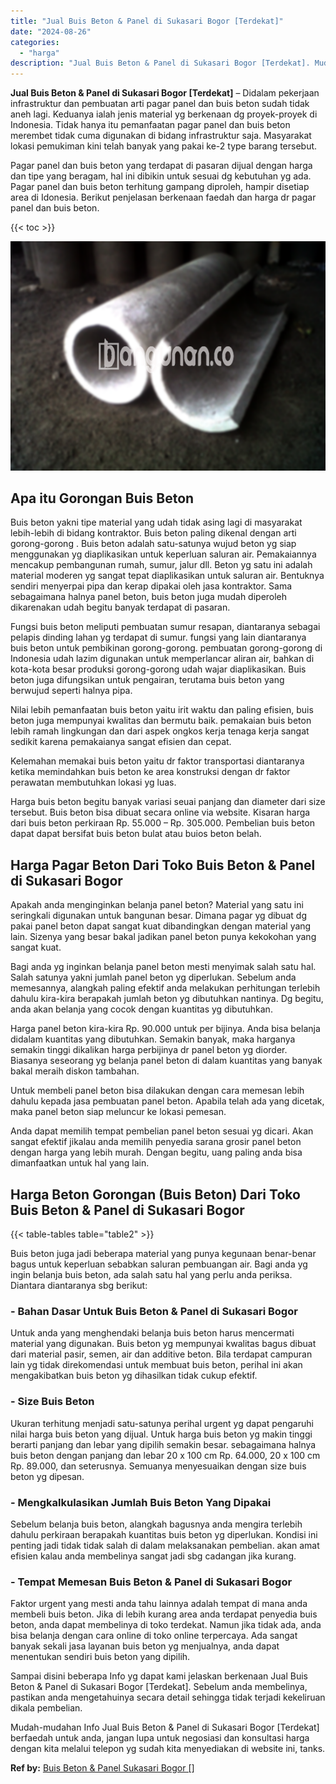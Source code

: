 ```yaml
---
title: "Jual Buis Beton & Panel di Sukasari Bogor [Terdekat]"
date: "2024-08-26"
categories: 
  - "harga"
description: "Jual Buis Beton & Panel di Sukasari Bogor [Terdekat]. Mudah-mudahan Info Jual Buis Beton & Panel di Sukasari Bogor [Terdekat] berfaedah untuk anda, jangan..."
---
```


**Jual Buis Beton & Panel di Sukasari Bogor \[Terdekat\]** – Didalam pekerjaan infrastruktur dan pembuatan arti pagar panel dan buis beton sudah tidak aneh lagi. Keduanya ialah jenis material yg berkenaan dg proyek-proyek di Indonesia. Tidak hanya itu pemanfaatan pagar panel dan buis beton merembet tidak cuma digunakan di bidang infrastruktur saja. Masyarakat lokasi pemukiman kini telah banyak yang pakai ke-2 type barang tersebut.

Pagar panel dan buis beton yang terdapat di pasaran dijual dengan harga dan tipe yang beragam, hal ini dibikin untuk sesuai dg kebutuhan yg ada. Pagar panel dan buis beton terhitung gampang diproleh, hampir disetiap area di Idonesia. Berikut penjelasan berkenaan faedah dan harga dr pagar panel dan buis beton.

{{< toc >}}

![Jual Buis Beton & Panel di Sukasari Bogor [Terdekat]](/images/jual-panel-buis-beton-murah-33.png)

## Apa itu Gorongan Buis Beton

Buis beton yakni tipe material yang udah tidak asing lagi di masyarakat lebih-lebih di bidang kontraktor. Buis beton paling dikenal dengan arti gorong-gorong . Buis beton adalah satu-satunya wujud beton yg siap menggunakan yg diaplikasikan untuk keperluan saluran air. Pemakaiannya mencakup pembangunan rumah, sumur, jalur dll. Beton yg satu ini adalah material moderen yg sangat tepat diaplikasikan untuk saluran air. Bentuknya sendiri menyerpai pipa dan kerap dipakai oleh jasa kontraktor. Sama sebagaimana halnya panel beton, buis beton juga mudah diperoleh dikarenakan udah begitu banyak terdapat di pasaran.

Fungsi buis beton meliputi pembuatan sumur resapan, diantaranya sebagai pelapis dinding lahan yg terdapat di sumur. fungsi yang lain diantaranya buis beton untuk pembikinan gorong-gorong. pembuatan gorong-gorong di Indonesia udah lazim digunakan untuk memperlancar aliran air, bahkan di kota-kota besar produksi gorong-gorong udah wajar diaplikasikan. Buis beton juga difungsikan untuk pengairan, terutama buis beton yang berwujud seperti halnya pipa.

Nilai lebih pemanfaatan buis beton yaitu irit waktu dan paling efisien, buis beton juga mempunyai kwalitas dan bermutu baik. pemakaian buis beton lebih ramah lingkungan dan dari aspek ongkos kerja tenaga kerja sangat sedikit karena pemakaianya sangat efisien dan cepat.

Kelemahan memakai buis beton yaitu dr faktor transportasi diantaranya ketika memindahkan buis beton ke area konstruksi dengan dr faktor perawatan membutuhkan lokasi yg luas.

Harga buis beton begitu banyak variasi seuai panjang dan diameter dari size tersebut. Buis beton bisa dibuat secara online via website. Kisaran harga dari buis beton perkiraan Rp. 55.000 – Rp. 305.000. Pembelian buis beton dapat dapat bersifat buis beton bulat atau buios beton belah.

## Harga Pagar Beton Dari Toko Buis Beton & Panel di Sukasari Bogor

Apakah anda menginginkan belanja panel beton? Material yang satu ini seringkali digunakan untuk bangunan besar. Dimana pagar yg dibuat dg pakai panel beton dapat sangat kuat dibandingkan dengan material yang lain. Sizenya yang besar bakal jadikan panel beton punya kekokohan yang sangat kuat.

Bagi anda yg inginkan belanja panel beton mesti menyimak salah satu hal. Salah satunya yakni jumlah panel beton yg diperlukan. Sebelum anda memesannya, alangkah paling efektif anda melakukan perhitungan terlebih dahulu kira-kira berapakah jumlah beton yg dibutuhkan nantinya. Dg begitu, anda akan belanja yang cocok dengan kuantitas yg dibutuhkan.

Harga panel beton kira-kira Rp. 90.000 untuk per bijinya. Anda bisa belanja didalam kuantitas yang dibutuhkan. Semakin banyak, maka harganya semakin tinggi dikalikan harga perbijinya dr panel beton yg diorder. Biasanya seseorang yg belanja panel beton di dalam kuantitas yang banyak bakal meraih diskon tambahan.

Untuk membeli panel beton bisa dilakukan dengan cara memesan lebih dahulu kepada jasa pembuatan panel beton. Apabila telah ada yang dicetak, maka panel beton siap meluncur ke lokasi pemesan.

Anda dapat memilih tempat pembelian panel beton sesuai yg dicari. Akan sangat efektif jikalau anda memilih penyedia sarana grosir panel beton dengan harga yang lebih murah. Dengan begitu, uang paling anda bisa dimanfaatkan untuk hal yang lain.

## Harga Beton Gorongan (Buis Beton) Dari Toko Buis Beton & Panel di Sukasari Bogor

{{< table-tables table="table2" >}}

Buis beton juga jadi beberapa material yang punya kegunaan benar-benar bagus untuk keperluan sebabkan saluran pembuangan air. Bagi anda yg ingin belanja buis beton, ada salah satu hal yang perlu anda periksa. Diantara diantaranya sbg berikut:

### \- Bahan Dasar Untuk Buis Beton & Panel di Sukasari Bogor

Untuk anda yang menghendaki belanja buis beton harus mencermati material yang digunakan. Buis beton yg mempunyai kwalitas bagus dibuat dari material pasir, semen, air dan additive beton. Bila terdapat campuran lain yg tidak direkomendasi untuk membuat buis beton, perihal ini akan mengakibatkan buis beton yg dihasilkan tidak cukup efektif.

### \- Size Buis Beton

Ukuran terhitung menjadi satu-satunya perihal urgent yg dapat pengaruhi nilai harga buis beton yang dijual. Untuk harga buis beton yg makin tinggi berarti panjang dan lebar yang dipilih semakin besar. sebagaimana halnya buis beton dengan panjang dan lebar 20 x 100 cm Rp. 64.000, 20 x 100 cm Rp. 89.000, dan seterusnya. Semuanya menyesuaikan dengan size buis beton yg dipesan.

### \- Mengkalkulasikan Jumlah Buis Beton Yang Dipakai

Sebelum belanja buis beton, alangkah bagusnya anda mengira terlebih dahulu perkiraan berapakah kuantitas buis beton yg diperlukan. Kondisi ini penting jadi tidak tidak salah di dalam melaksanakan pembelian. akan amat efisien kalau anda membelinya sangat jadi sbg cadangan jika kurang.

### \- Tempat Memesan Buis Beton & Panel di Sukasari Bogor

Faktor urgent yang mesti anda tahu lainnya adalah tempat di mana anda membeli buis beton. Jika di lebih kurang area anda terdapat penyedia buis beton, anda dapat membelinya di toko terdekat. Namun jika tidak ada, anda bisa belanja dengan cara online di toko online terpercaya. Ada sangat banyak sekali jasa layanan buis beton yg menjualnya, anda dapat menentukan sendiri buis beton yang dipilih.

Sampai disini beberapa Info yg dapat kami jelaskan berkenaan Jual Buis Beton & Panel di Sukasari Bogor \[Terdekat\]. Sebelum anda membelinya, pastikan anda mengetahuinya secara detail sehingga tidak terjadi kekeliruan dikala pembelian.

Mudah-mudahan Info Jual Buis Beton & Panel di Sukasari Bogor \[Terdekat\] berfaedah untuk anda, jangan lupa untuk negosiasi dan konsultasi harga dengan kita melalui telepon yg sudah kita menyediakan di website ini, tanks.

**Ref by:** [Buis Beton & Panel Sukasari Bogor []](https://id.wikipedia.org/wiki/Buis)
